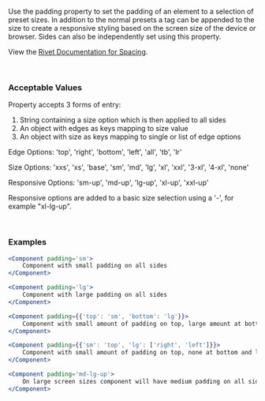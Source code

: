 Use the padding property to set the padding of an element to a selection of preset sizes. In addition to the normal presets a tag can be appended to the size to create a responsive styling based on the screen size of the device or browser. Sides can also be independently set using this property.

View the [Rivet Documentation for Spacing](https://rivet.iu.edu/utilities/spacing/).

<br/>

### Acceptable Values

Property accepts 3 forms of entry:

1. String containing a size option which is then applied to all sides
2. An object with edges as keys mapping to size value
3. An object with size as keys mapping to single or list of edge options

Edge Options: 'top', 'right', 'bottom', 'left', 'all', 'tb', 'lr'

Size Options: 'xxs', 'xs', 'base', 'sm', 'md', 'lg', 'xl', 'xxl', '3-xl', '4-xl', 'none'

Responsive Options: 'sm-up', 'md-up', 'lg-up', 'xl-up', 'xxl-up'

Responsive options are added to a basic size selection using a '-', for example "xl-lg-up".

<br/>

### Examples

```jsx static
<Component padding='sm'>
    Component with small padding on all sides
</Component>

<Component padding='lg'>
    Component with large padding on all sides
</Component>

<Component padding={{'top': 'sm', 'bottom': 'lg'}}>
    Component with small amount of padding on top, large amount at bottom and none on the sides
</Component>

<Component padding={{'sm': 'top', 'lg': ['right', 'left']}}>
    Component with small amount of padding on top, none at bottom and large amount on the sides
</Component>

<Component padding='md-lg-up'>
    On large screen sizes component will have medium padding on all sides
</Component>
```
